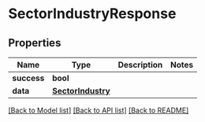 # SectorIndustryResponse

## Properties
Name | Type | Description | Notes
------------ | ------------- | ------------- | -------------
**success** | **bool** |  | 
**data** | [**SectorIndustry**](SectorIndustry.md) |  | 

[[Back to Model list]](../README.md#documentation-for-models) [[Back to API list]](../README.md#documentation-for-api-endpoints) [[Back to README]](../README.md)


